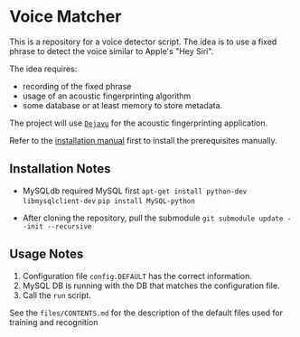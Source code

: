 # Voice Matcher

This is a repository for a voice detector script.
The idea is to use a fixed phrase to detect the voice similar to Apple's "Hey Siri".

The idea requires:
- recording of the fixed phrase
- usage of an acoustic fingerprinting algorithm
- some database or at least memory to store metadata.

The project will use [`Dejavu`](https://github.com/worldveil/dejavu) for the acoustic fingerprinting application.

Refer to the [installation manual](https://github.com/worldveil/dejavu/blob/master/INSTALLATION.md) first to install the prerequisites manually.

## Installation Notes
- MySQLdb required MySQL first
 `apt-get install python-dev libmysqlclient-dev`
 `pip install MySQL-python`

- After cloning the repository, pull the submodule
 `git submodule update --init --recursive`

## Usage Notes
1. Configuration file `config.DEFAULT` has the correct information.
2. MySQL DB is running with the DB that matches the configuration file.
3. Call the `run` script.

See the `files/CONTENTS.md` for the description of the default files used for training and recognition
